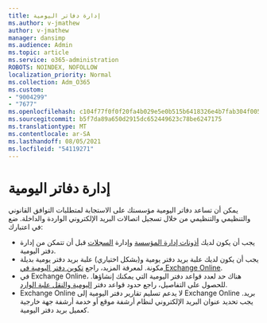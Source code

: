 ```yaml
---
title: إدارة دفاتر اليومية
ms.author: v-jmathew
author: v-jmathew
manager: dansimp
ms.audience: Admin
ms.topic: article
ms.service: o365-administration
ROBOTS: NOINDEX, NOFOLLOW
localization_priority: Normal
ms.collection: Adm_O365
ms.custom:
- "9004299"
- "7677"
ms.openlocfilehash: c104f77f0f0f20fa4b029e5e0b515b6418326e4b7fab304f005fb67a18e2202a
ms.sourcegitcommit: b5f7da89a650d2915dc652449623c78be6247175
ms.translationtype: MT
ms.contentlocale: ar-SA
ms.lasthandoff: 08/05/2021
ms.locfileid: "54119271"
---
```

# <a name="manage-journaling"></a>إدارة دفاتر اليومية

يمكن أن تساعد دفاتر اليومية مؤسستك على الاستجابة لمتطلبات التوافق القانوني والتنظيمي والتنظيمي من خلال تسجيل اتصالات البريد الإلكتروني الواردة والداخلة. ضع في اعتبارك:

* يجب أن يكون لديك [أذونات إدارة المؤسسة](https://go.microsoft.com/fwlink/?linkid=2115259) وإدارة [السجلات](https://go.microsoft.com/fwlink/?linkid=2115469) قبل أن تتمكن من إدارة دفتر اليومية.
* يجب أن يكون لديك علبة بريد دفتر يومية و(بشكل اختياري) علبة بريد دفتر يومية بديلة مكونة. لمعرفة المزيد، راجع [تكوين دفتر اليومية في Exchange Online](https://go.microsoft.com/fwlink/?linkid=2115260).
* في Exchange Online، هناك حد لعدد قواعد دفتر اليومية التي يمكنك إنشاؤها. للحصول على التفاصيل، راجع حدود قواعد دفتر [اليومية والنقل علبة الوارد](https://go.microsoft.com/fwlink/?linkid=2115261).
* Exchange Online لا يدعم تسليم تقارير دفتر اليومية إلى Exchange Online بريد. يجب تحديد عنوان البريد الإلكتروني لنظام أرشفة موقع أو خدمة أرشفة جهة خارجية كعميل بريد دفتر اليومية.
